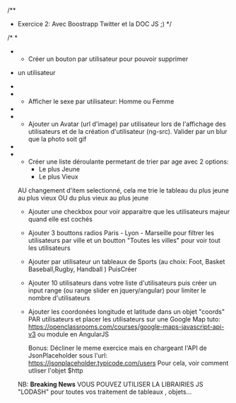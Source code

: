
/**
* Exercice 2: Avec Boostrapp Twitter et la DOC JS ;)
*/


/*
*
* + Créer un bouton par utilisateur pour pouvoir supprimer
* un utilisateur
*
* + Afficher le sexe par utilisateur: Homme ou Femme
*
* + Ajouter un Avatar (url d'image) par utilisateur lors de l'affichage des utilisateurs
et de la création d'utilisateur (ng-src). Valider par un blur que la photo soit gif
*
* + Créer une liste déroulante permetant de trier par age avec 2 options:
    - Le plus Jeune
    - Le plus Vieux

   AU changement d'item selectionné, cela me trie le tableau du plus jeune au plus vieux OU
   		du plus vieux au plus jeune

  + Ajouter une checkbox pour voir apparaitre que les utilisateurs majeur quand elle est cochés

  + Ajouter 3 bouttons radios Paris - Lyon  - Marseille pour filtrer les utilisateurs par ville
  et un boutton "Toutes les villes" pour voir tout les utilisateurs

  + Ajouter par utilisateur un tableaux de Sports (au choix: Foot, Basket Baseball,Rugby, Handball )
    PuisCréer


  + Ajouter 10 utilisateurs dans votre liste d'utilisateurs puis
  	créer un input range (ou range slider en jquery/angular)
    pour limiter le nombre d'utilisateurs

  + Ajouter les coordonées longitude et latitude dans un objet "coords" PAR utilisateurs
    et placer les utilisateurs sur une Google Map tuto: https://openclassrooms.com/courses/google-maps-javascript-api-v3
    ou module en AngularJS


    Bonus: Décliner le meme exercice mais en chargeant l'API de JsonPlaceholder
    sous l'url: https://jsonplaceholder.typicode.com/users
    Pour cela, voir comment utliser l'objet $http



  NB: ****Breaking News**** VOUS POUVEZ UTILISER LA LIBRAIRIES JS "LODASH" pour toutes vos traitement de tableaux , objets...

  
